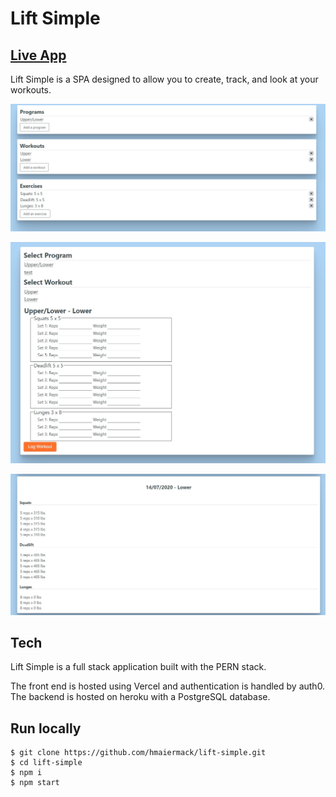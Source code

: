 # Lift Simple
## [Live App](lift-simple.com)
Lift Simple is a SPA designed to allow you to create, track, and look at your workouts.
<br>

![Program creation page](./src/assets/progPage.jpg)

![Exercise log page](./src/assets/logPage.jpg)

![Workout history page](./src/assets/historyPage.jpg)


## Tech
Lift Simple is a full stack application built with the PERN stack. <br>

The front end is hosted using Vercel and authentication is handled by auth0. The backend is hosted on heroku 
with a PostgreSQL database.

## Run locally

```
$ git clone https://github.com/hmaiermack/lift-simple.git
$ cd lift-simple
$ npm i
$ npm start
```
